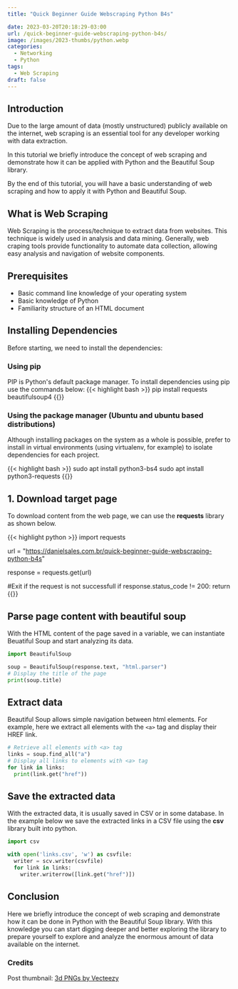 ```yaml
---
title: "Quick Beginner Guide Webscraping Python B4s"

date: 2023-03-20T20:18:29-03:00
url: /quick-beginner-guide-webscraping-python-b4s/
image: /images/2023-thumbs/python.webp
categories:
  - Networking
  - Python
tags:
  - Web Scraping
draft: false
---
```


## Introduction 
Due to the large amount of data (mostly unstructured) publicly available on the internet, web scraping is an essential tool for any developer working with data extraction.
<!--more-->

In this tutorial we briefly introduce the concept of web scraping and demonstrate how it can be applied with Python and the Beautiful Soup library.

By the end of this tutorial, you will have a basic understanding of web scraping and how to apply it with Python and Beautiful Soup.

## What is Web Scraping
Web Scraping is the process/technique to extract data from websites. This technique is widely used in analysis and data mining. Generally, web craping tools provide functionality to automate data collection, allowing easy analysis and navigation of website components.

## Prerequisites
* Basic command line knowledge of your operating system
* Basic knowledge of Python
* Familiarity structure of an HTML document

## Installing Dependencies
Before starting, we need to install the dependencies:
### Using pip
PIP is Python's default package manager. To install dependencies using pip use the commands below:
{{< highlight bash >}}
pip install requests beautifulsoup4
{{</highlight>}}
### Using the package manager (Ubuntu and ubuntu based distributions)
Although installing packages on the system as a whole is possible, prefer to install in virtual environments (using virtualenv, for example) to isolate dependencies for each project.

{{< highlight bash >}}
sudo apt install python3-bs4
sudo apt install python3-requests
{{</highlight>}}

## 1. Download target page
To download content from the web page, we can use the **requests** library as shown below.

{{< highlight python >}}
import requests

url = "https://danielsales.com.br/quick-beginner-guide-webscraping-python-b4s"

response = requests.get(url)

#Exit if the request is not successfull
if response.status_code != 200:
  return
{{</highlight>}}

## Parse page content with beautiful soup
With the HTML content of the page saved in a variable, we can instantiate Beuatiful Soup and start analyzing its data.
```Python
import BeautifulSoup

soup = BeautifulSoup(response.text, "html.parser")
# Display the title of the page
print(soup.title)
```

## Extract data
Beautiful Soup allows simple navigation between html elements. For example, here we extract all elements with the `<a>` tag and display their HREF link.
```Python
# Retrieve all elements with <a> tag
links = soup.find_all("a")
# Display all links to elements with <a> tag
for link in links:
  print(link.get("href"))
```

## Save the extracted data
With the extracted data, it is usually saved in CSV or in some database. In the example below we save the extracted links in a CSV file using the **csv** library built into python.
```Python
import csv

with open('links.csv', 'w') as csvfile:
  writer = scv.writer(csvfile)
  for link in links:
    writer.writerrow([link.get("href")])
```

## Conclusion
Here we briefly introduce the concept of web scraping and demonstrate how it can be done in Python with the Beautiful Soup library. With this knowledge you can start digging deeper and better exploring the library to prepare yourself to explore and analyze the enormous amount of data available on the internet.

### Credits
Post thumbnail: <a href="https://www.vecteezy.com/free-png/3d">3d PNGs by Vecteezy</a>
